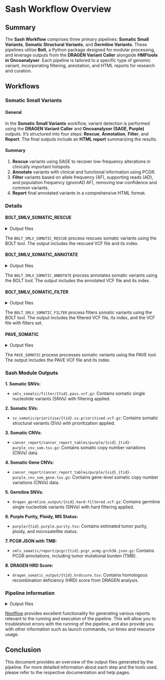 # Sash Workflow Overview

## Summary

The **Sash Workflow** comprises three primary pipelines: **Somatic Small Variants**, **Somatic Structural Variants**, and **Germline Variants**. These pipelines utilize **Bolt**, a Python package designed for modular processing, and leverage outputs from the **DRAGEN Variant Caller** alongside **HMFtools in Oncoanalyser**. Each pipeline is tailored to a specific type of genomic variant, incorporating filtering, annotation, and HTML reports for research and curation.

## Workflows

### Somatic Small Variants

#### General

In the **Somatic Small Variants** workflow, variant detection is performed using the **DRAGEN Variant Caller** and **Oncoanalyser (SAGE, Purple)** outputs. It’s structured into four steps: **Rescue**, **Annotation**, **Filter**, and **Report**. The final outputs include an **HTML report** summarizing the results.

#### Summary

1. **Rescue** variants using SAGE to recover low-frequency alterations in clinically important hotspots.
2. **Annotate** variants with clinical and functional information using PCGR.
3. **Filter** variants based on allele frequency (AF), supporting reads (AD), and population frequency (gnomAD AF), removing low-confidence and common variants.
4. **Report** final annotated variants in a comprehensive HTML format.

### Details

#### BOLT_SMLV_SOMATIC_RESCUE

<details markdown="1">
<summary>Output files</summary>

- `output/`
  - `output/${meta.tumor_id}.rescued.vcf.gz`: Rescued somatic VCF file.
  - `output/${meta.tumor_id}.rescued.vcf.gz.tbi`: Index file for the rescued VCF.

</details>

The `BOLT_SMLV_SOMATIC_RESCUE` process rescues somatic variants using the BOLT tool. The output includes the rescued VCF file and its index.

#### BOLT_SMLV_SOMATIC_ANNOTATE

<details markdown="1">
<summary>Output files</summary>

- `output/`
  - `output/${meta.tumor_id}.annotations.vcf.gz`: Annotated somatic VCF file.
  - `output/${meta.tumor_id}.annotations.vcf.gz.tbi`: Index file for the annotated VCF.

</details>

The `BOLT_SMLV_SOMATIC_ANNOTATE` process annotates somatic variants using the BOLT tool. The output includes the annotated VCF file and its index.

#### BOLT_SMLV_SOMATIC_FILTER

<details markdown="1">
<summary>Output files</summary>

- `output/`
  - `output/${meta.tumor_id}*pass.vcf.gz`: Filtered somatic VCF file.
  - `output/${meta.tumor_id}*pass.vcf.gz.tbi`: Index file for the filtered VCF.
  - `output/${meta.tumor_id}*filters_set.vcf.gz`: VCF file with filters set.

</details>

The `BOLT_SMLV_SOMATIC_FILTER` process filters somatic variants using the BOLT tool. The output includes the filtered VCF file, its index, and the VCF file with filters set.

#### PAVE_SOMATIC

<details markdown="1">
<summary>Output files</summary>

- `output/`
  - `output/${meta.tumor_id}.pave.vcf.gz`: PAVE somatic VCF file.
  - `output/${meta.tumor_id}.pave.vcf.gz.tbi`: Index file for the PAVE VCF.

</details>

The `PAVE_SOMATIC` process processes somatic variants using the PAVE tool. The output includes the PAVE VCF file and its index.

### Sash Module Outputs

**1. Somatic SNVs:**

- `smlv_somatic/filter/{tid}.pass.vcf.gz`: Contains somatic single nucleotide variants (SNVs) with filtering applied.

**2. Somatic SVs:**

- `sv_somatic/prioritise/{tid}.sv.prioritised.vcf.gz`: Contains somatic structural variants (SVs) with prioritization applied.

**3. Somatic CNVs:**

- `cancer_report/cancer_report_tables/purple/{sid}_{tid}-purple_cnv_som.tsv.gz`: Contains somatic copy number variations (CNVs) data.

**4. Somatic Gene CNVs:**

- `cancer_report/cancer_report_tables/purple/{sid}_{tid}-purple_cnv_som_gene.tsv.gz`: Contains gene-level somatic copy number variations (CNVs) data.

**5. Germline SNVs:**

- `dragen_germline_output/{nid}.hard-filtered.vcf.gz`: Contains germline single nucleotide variants (SNVs) with hard filtering applied.

**6. Purple Purity, Ploidy, MS Status:**

- `purple/{tid}.purple.purity.tsv`: Contains estimated tumor purity, ploidy, and microsatellite status.

**7. PCGR JSON with TMB:**

- `smlv_somatic/report/pcgr/{tid}.pcgr_acmg.grch38.json.gz`: Contains PCGR annotations, including tumor mutational burden (TMB).

**8. DRAGEN HRD Score:**

- `dragen_somatic_output/{tid}.hrdscore.tsv`: Contains homologous recombination deficiency (HRD) score from DRAGEN analysis.

### Pipeline information

<details markdown="1">
<summary>Output files</summary>

- `pipeline_info/`
  - Reports generated by Nextflow: `execution_report.html`, `execution_timeline.html`, `execution_trace.txt` and `pipeline_dag.dot`/`pipeline_dag.svg`.
  - Reports generated by the pipeline: `pipeline_report.html`, `pipeline_report.txt` and `software_versions.yml`. The `pipeline_report*` files will only be present if the `--email` / `--email_on_fail` parameter's are used when running the pipeline.
  - Reformatted samplesheet files used as input to the pipeline: `samplesheet.valid.csv`.

</details>

[Nextflow](https://www.nextflow.io/docs/latest/tracing.html) provides excellent functionality for generating various reports relevant to the running and execution of the pipeline. This will allow you to troubleshoot errors with the running of the pipeline, and also provide you with other information such as launch commands, run times and resource usage.

## Conclusion

This document provides an overview of the output files generated by the pipeline. For more detailed information about each step and the tools used, please refer to the respective documentation and help pages.